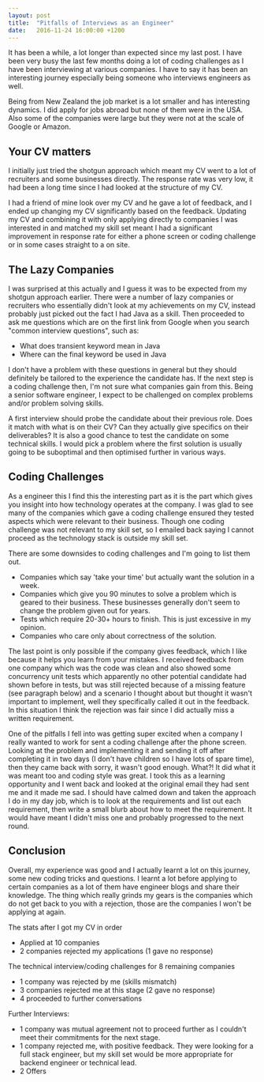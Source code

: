 ```yaml
---
layout: post
title:  "Pitfalls of Interviews as an Engineer"
date:   2016-11-24 16:00:00 +1200
---
```

It has been a while, a lot longer than expected since my last post. I have been very busy the last few months doing a lot of coding challenges as I have been interviewing at various companies. I have to say it has been an interesting journey especially being someone who interviews engineers as well.

Being from New Zealand the job market is a lot smaller and has interesting dynamics. I did apply for jobs abroad but none of them were in the USA. Also some of the companies were large but they were not at the scale of Google or Amazon.

## Your CV matters
I initially just tried the shotgun approach which meant my CV went to a lot of recruiters and some businesses directly. The response rate was very low, it had been a long time since I had looked at the structure of my CV.

I had a friend of mine look over my CV and he gave a lot of feedback, and I ended up changing my CV significantly based on the feedback. Updating my CV and combining it with only applying directly to companies I was interested in and matched my skill set meant I had a significant improvement in response rate for either a phone screen or coding challenge or in some cases straight to a on site.

## The Lazy Companies
I was surprised at this actually and I guess it was to be expected from my shotgun approach earlier. There were a number of lazy companies or recruiters who essentially didn't look at my achievements on my CV, instead probably just picked out the fact I had Java as a skill. Then proceeded to ask me questions which are on the first link from Google when you search "common <insert language> interview questions", such as:

 - What does transient keyword mean in Java
 - Where can the final keyword be used in Java

I don't have a problem with these questions in general but they should definitely be tailored to the experience the candidate has. If the next step is a coding challenge then, I'm not sure what companies gain from this. Being a senior software engineer, I expect to be challenged on complex problems and/or problem solving skills.

A first interview should probe the candidate about their previous role. Does it match with what is on their CV? Can they actually give specifics on their deliverables? It is also a good chance to test the candidate on some technical skills. I would pick a problem where the first solution is usually going to be suboptimal and then optimised further in various ways.

## Coding Challenges
As a engineer this I find this the interesting part as it is the part which gives you insight into how technology operates at the company. I was glad to see many of the companies which gave a coding challenge ensured they tested aspects which were relevant to their business. Though one coding challenge was not relevant to my skill set, so I emailed back saying I cannot proceed as the technology stack is outside my skill set.

There are some downsides to coding challenges and I'm going to list them out.

 - Companies which say 'take your time' but actually want the solution in a week.
 - Companies which give you 90 minutes to solve a problem which is geared to their business. These businesses generally don't seem to change the problem given out for years.
 - Tests which require 20-30+ hours to finish. This is just excessive in my opinion.
 - Companies who care only about correctness of the solution.

The last point is only possible if the company gives feedback, which I like because it helps you learn from your mistakes. I received feedback from one company which was the code was clean and also showed some concurrency unit tests which apparently no other potential candidate had shown before in tests, but was still rejected because of a missing feature (see paragraph below) and a scenario I thought about but thought it wasn't important to implement, well they specifically called it out in the feedback. In this situation I think the rejection was fair since I did actually miss a written requirement.

One of the pitfalls I fell into was getting super excited when a company I really wanted to work for sent a coding challenge after the phone screen. Looking at the problem and implementing it and sending it off after completing it in two days (I don't have children so I have lots of spare time), then they came back with sorry, it wasn't good enough. What?! It did what it was meant too and coding style was great. I took this as a learning opportunity and I went back and looked at the original email they had sent me and it made me sad. I should have calmed down and taken the approach I do in my day job, which is to look at the requirements and list out each requirement, then write a small blurb about how to meet the requirement. It would have meant I didn't miss one and probably progressed to the next round.

## Conclusion
Overall, my experience was good and I actually learnt a lot on this journey, some new coding tricks and questions. I learnt a lot before applying to certain companies as a lot of them have engineer blogs and share their knowledge. The thing which really grinds my gears is the companies which do not get back to you with a rejection, those are the companies I won't be applying at again.

The stats after I got my CV in order

 - Applied at 10 companies
 - 2 companies rejected my applications (1 gave no response)

The technical interview/coding challenges for 8 remaining companies

 - 1 company was rejected by me (skills mismatch)
 - 3 companies rejected me at this stage (2 gave no response)
 - 4 proceeded to further conversations

Further Interviews:

 - 1 company was mutual agreement not to proceed further as I couldn't meet their commitments for the next stage.
 - 1 company rejected me, with positive feedback. They were looking for a full stack engineer, but my skill set would be more appropriate for backend engineer or technical lead.
 - 2 Offers
